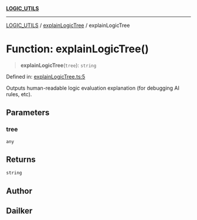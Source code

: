 [**LOGIC_UTILS**](../../README.md)

***

[LOGIC_UTILS](../../README.md) / [explainLogicTree](../README.md) / explainLogicTree

# Function: explainLogicTree()

> **explainLogicTree**(`tree`): `string`

Defined in: [explainLogicTree.ts:5](https://github.com/dailker/everyutil/blob/0ec5ce08552e5059ec58e2975404aeb74a6202b1/src/logic/explainLogicTree.ts#L5)

Outputs human-readable logic evaluation explanation (for debugging AI rules, etc).

## Parameters

### tree

`any`

## Returns

`string`

## Author

## Dailker
